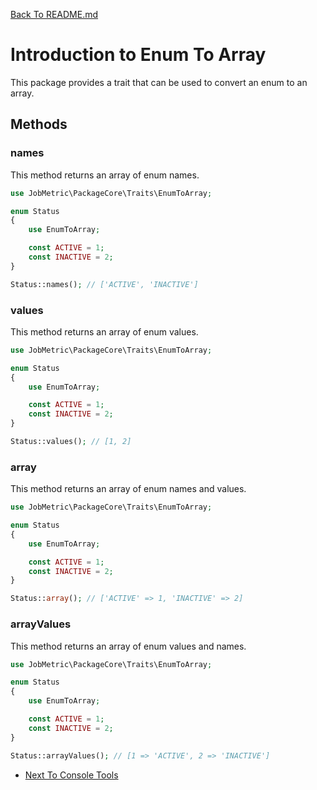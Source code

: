 [Back To README.md](https://github.com/jobmetric/laravel-package-core/blob/master/README.md)

# Introduction to Enum To Array

This package provides a trait that can be used to convert an enum to an array.

## Methods

### names

This method returns an array of enum names.

```php
use JobMetric\PackageCore\Traits\EnumToArray;

enum Status
{
    use EnumToArray;

    const ACTIVE = 1;
    const INACTIVE = 2;
}

Status::names(); // ['ACTIVE', 'INACTIVE']
```

### values

This method returns an array of enum values.

```php
use JobMetric\PackageCore\Traits\EnumToArray;

enum Status
{
    use EnumToArray;

    const ACTIVE = 1;
    const INACTIVE = 2;
}

Status::values(); // [1, 2]
```

### array

This method returns an array of enum names and values.

```php
use JobMetric\PackageCore\Traits\EnumToArray;

enum Status
{
    use EnumToArray;

    const ACTIVE = 1;
    const INACTIVE = 2;
}

Status::array(); // ['ACTIVE' => 1, 'INACTIVE' => 2]
```

### arrayValues

This method returns an array of enum values and names.

```php
use JobMetric\PackageCore\Traits\EnumToArray;

enum Status
{
    use EnumToArray;

    const ACTIVE = 1;
    const INACTIVE = 2;
}

Status::arrayValues(); // [1 => 'ACTIVE', 2 => 'INACTIVE']
```

- [Next To Console Tools](https://github.com/jobmetric/laravel-package-core/blob/master/docs/console-tools.md)
